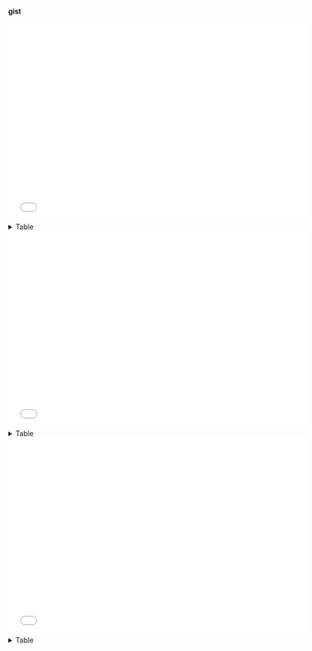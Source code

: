 #### gist

<iframe width="600" height="400" style="border: 0" src="..\..\..\_static\indexers_benchmark_plots\gist-200000.html"></iframe>

<details>
<summary>Table</summary>
    
| name   | config                                                                                   |   time_search |   recall |
|:-------|:-----------------------------------------------------------------------------------------|--------------:|---------:|
| Hnsw   | `{'max_connection': 16, 'ef_construction': 200, 'ef_query': 50, 'metric': 'euclidean'}`  |        10.115 |    0.857 |
| Rii    | `{'subspaces': 96, 'codewords': 256, 'cluster_center': 5000, 'candidates': 10000}`       |        10.238 |    0.671 |
| Hnsw   | `{'max_connection': 16, 'ef_construction': 400, 'ef_query': 100, 'metric': 'euclidean'}` |        10.266 |    0.878 |
| Hnsw   | `{'max_connection': 16, 'ef_construction': 400, 'ef_query': 50, 'metric': 'euclidean'}`  |        10.280 |    0.879 |
| Hnsw   | `{'max_connection': 64, 'ef_construction': 200, 'ef_query': 100, 'metric': 'euclidean'}` |        10.475 |    0.914 |
| Hnsw   | `{'max_connection': 16, 'ef_construction': 200, 'ef_query': 100, 'metric': 'euclidean'}` |        10.515 |    0.858 |
| Hnsw   | `{'max_connection': 64, 'ef_construction': 400, 'ef_query': 100, 'metric': 'euclidean'}` |        10.663 |    0.943 |
| Hnsw   | `{'max_connection': 48, 'ef_construction': 400, 'ef_query': 100, 'metric': 'euclidean'}` |        10.693 |    0.939 |
| Rii    | `{'subspaces': 64, 'codewords': 128, 'cluster_center': 5000, 'candidates': 50000}`       |        10.872 |    0.561 |
| Hnsw   | `{'max_connection': 48, 'ef_construction': 200, 'ef_query': 50, 'metric': 'euclidean'}`  |        10.890 |    0.911 |
| Hnsw   | `{'max_connection': 64, 'ef_construction': 200, 'ef_query': 50, 'metric': 'euclidean'}`  |        10.893 |    0.914 |
| Rii    | `{'subspaces': 64, 'codewords': 128, 'cluster_center': 1000, 'candidates': 50000}`       |        11.065 |    0.561 |
| Rii    | `{'subspaces': 64, 'codewords': 128, 'cluster_center': 1000, 'candidates': 10000}`       |        11.068 |    0.561 |
| Hnsw   | `{'max_connection': 48, 'ef_construction': 400, 'ef_query': 50, 'metric': 'euclidean'}`  |        11.090 |    0.939 |
| Rii    | `{'subspaces': 192, 'codewords': 256, 'cluster_center': 1000, 'candidates': 10000}`      |        11.244 |    0.768 |
| Rii    | `{'subspaces': 64, 'codewords': 256, 'cluster_center': 1000, 'candidates': 10000}`       |        11.286 |    0.611 |
| Hnsw   | `{'max_connection': 64, 'ef_construction': 400, 'ef_query': 50, 'metric': 'euclidean'}`  |        11.306 |    0.942 |
| Hnsw   | `{'max_connection': 48, 'ef_construction': 200, 'ef_query': 100, 'metric': 'euclidean'}` |        11.324 |    0.911 |
| Rii    | `{'subspaces': 64, 'codewords': 256, 'cluster_center': 5000, 'candidates': 10000}`       |        11.476 |    0.611 |
| Rii    | `{'subspaces': 192, 'codewords': 128, 'cluster_center': 1000, 'candidates': 10000}`      |        11.494 |    0.737 |
| Rii    | `{'subspaces': 96, 'codewords': 128, 'cluster_center': 1000, 'candidates': 50000}`       |        11.672 |    0.649 |
| Faiss  | `{'index_key': 'IVF128,PQ32', 'nprobe': 8, 'metric': 'euclidean'}`                       |        11.987 |    0.499 |
| Rii    | `{'subspaces': 120, 'codewords': 256, 'cluster_center': 5000, 'candidates': 50000}`      |        12.102 |    0.736 |
| Rii    | `{'subspaces': 96, 'codewords': 128, 'cluster_center': 1000, 'candidates': 10000}`       |        12.108 |    0.649 |
| Rii    | `{'subspaces': 96, 'codewords': 256, 'cluster_center': 1000, 'candidates': 50000}`       |        12.128 |    0.697 |
| Rii    | `{'subspaces': 120, 'codewords': 256, 'cluster_center': 1000, 'candidates': 50000}`      |        12.303 |    0.736 |
| Faiss  | `{'index_key': 'IVF128,PQ64', 'nprobe': 8, 'metric': 'euclidean'}`                       |        12.377 |    0.583 |
| Faiss  | `{'index_key': 'IVF128,PQ32', 'nprobe': 16, 'metric': 'euclidean'}`                      |        12.391 |    0.510 |
| Rii    | `{'subspaces': 120, 'codewords': 256, 'cluster_center': 1000, 'candidates': 10000}`      |        12.539 |    0.736 |
| Rii    | `{'subspaces': 120, 'codewords': 256, 'cluster_center': 5000, 'candidates': 10000}`      |        12.566 |    0.736 |
| Rii    | `{'subspaces': 192, 'codewords': 128, 'cluster_center': 5000, 'candidates': 10000}`      |        13.361 |    0.802 |
| Rii    | `{'subspaces': 192, 'codewords': 128, 'cluster_center': 5000, 'candidates': 50000}`      |        13.549 |    0.802 |
| Rii    | `{'subspaces': 192, 'codewords': 256, 'cluster_center': 5000, 'candidates': 10000}`      |        13.746 |    0.838 |
| Faiss  | `{'index_key': 'IVF128,PQ64', 'nprobe': 16, 'metric': 'euclidean'}`                      |        13.781 |    0.599 |
| Rii    | `{'subspaces': 64, 'codewords': 256, 'cluster_center': 1000, 'candidates': 50000}`       |        13.854 |    0.611 |
| Rii    | `{'subspaces': 64, 'codewords': 128, 'cluster_center': 5000, 'candidates': 10000}`       |        13.854 |    0.561 |
| Rii    | `{'subspaces': 192, 'codewords': 256, 'cluster_center': 1000, 'candidates': 50000}`      |        13.946 |    0.838 |
| Rii    | `{'subspaces': 120, 'codewords': 128, 'cluster_center': 1000, 'candidates': 50000}`      |        14.659 |    0.689 |
| Rii    | `{'subspaces': 96, 'codewords': 128, 'cluster_center': 5000, 'candidates': 10000}`       |        14.734 |    0.649 |
| Rii    | `{'subspaces': 120, 'codewords': 128, 'cluster_center': 5000, 'candidates': 50000}`      |        15.036 |    0.689 |
| Rii    | `{'subspaces': 96, 'codewords': 128, 'cluster_center': 5000, 'candidates': 50000}`       |        15.058 |    0.649 |
| Faiss  | `{'index_key': 'IVF1024,Flat', 'nprobe': 8, 'metric': 'euclidean'}`                      |        15.182 |    0.617 |
| Rii    | `{'subspaces': 96, 'codewords': 256, 'cluster_center': 5000, 'candidates': 50000}`       |        15.293 |    0.697 |
| Rii    | `{'subspaces': 120, 'codewords': 128, 'cluster_center': 1000, 'candidates': 10000}`      |        15.488 |    0.689 |
| Rii    | `{'subspaces': 120, 'codewords': 128, 'cluster_center': 5000, 'candidates': 10000}`      |        15.681 |    0.689 |
| Rii    | `{'subspaces': 96, 'codewords': 256, 'cluster_center': 1000, 'candidates': 10000}`       |        15.795 |    0.697 |
| Faiss  | `{'index_key': 'IVF512,Flat', 'nprobe': 8, 'metric': 'euclidean'}`                       |        16.567 |    0.693 |
| Rii    | `{'subspaces': 192, 'codewords': 128, 'cluster_center': 1000, 'candidates': 50000}`      |        16.810 |    0.802 |
| Faiss  | `{'index_key': 'HNSW32', 'metric': 'euclidean'}`                                         |        17.420 |    0.601 |
| Rii    | `{'subspaces': 192, 'codewords': 256, 'cluster_center': 5000, 'candidates': 50000}`      |        17.559 |    0.838 |
| Faiss  | `{'index_key': 'IVF1024,Flat', 'nprobe': 16, 'metric': 'euclidean'}`                     |        18.035 |    0.765 |
| Rii    | `{'subspaces': 64, 'codewords': 256, 'cluster_center': 5000, 'candidates': 50000}`       |        18.488 |    0.611 |
| Faiss  | `{'index_key': 'IVF512,Flat', 'nprobe': 16, 'metric': 'euclidean'}`                      |        21.598 |    0.832 |
| Faiss  | `{'index_key': 'IVF256,Flat', 'nprobe': 8, 'metric': 'euclidean'}`                       |        23.483 |    0.788 |
| Faiss  | `{'index_key': 'IVF128,Flat', 'nprobe': 8, 'metric': 'euclidean'}`                       |        30.475 |    0.862 |
| Faiss  | `{'index_key': 'IVF256,Flat', 'nprobe': 16, 'metric': 'euclidean'}`                      |        31.892 |    0.911 |
| Faiss  | `{'index_key': 'IVF128,SQ8', 'nprobe': 8, 'metric': 'euclidean'}`                        |        42.589 |    0.861 |
| Faiss  | `{'index_key': 'IVF64,Flat', 'nprobe': 8, 'metric': 'euclidean'}`                        |        48.416 |    0.926 |
| Faiss  | `{'index_key': 'IVF128,SQ4', 'nprobe': 8, 'metric': 'euclidean'}`                        |        51.615 |    0.802 |
| Faiss  | `{'index_key': 'IVF128,Flat', 'nprobe': 16, 'metric': 'euclidean'}`                      |        51.866 |    0.959 |
| Faiss  | `{'index_key': 'IVF128,SQ8', 'nprobe': 16, 'metric': 'euclidean'}`                       |        69.125 |    0.956 |
| Faiss  | `{'index_key': 'IVF64,Flat', 'nprobe': 16, 'metric': 'euclidean'}`                       |        85.781 |    0.988 |
| Faiss  | `{'index_key': 'IVF32,Flat', 'nprobe': 8, 'metric': 'euclidean'}`                        |        85.789 |    0.981 |
| Faiss  | `{'index_key': 'IVF128,SQ4', 'nprobe': 16, 'metric': 'euclidean'}`                       |        86.327 |    0.862 |
| Faiss  | `{'index_key': 'IVF32,Flat', 'nprobe': 16, 'metric': 'euclidean'}`                       |       148.602 |    1.000 |
| Faiss  | `{'index_key': 'Flat', 'metric': 'euclidean'}`                                           |       241.103 |    1.000 |
</details>

<iframe width="600" height="400" style="border: 0" src="..\..\..\_static\indexers_benchmark_plots\gist-500000.html"></iframe>

<details>
<summary>Table</summary>
    
| name   | config                                                                                   |   time_search |   recall |
|:-------|:-----------------------------------------------------------------------------------------|--------------:|---------:|
| Rii    | `{'subspaces': 64, 'codewords': 128, 'cluster_center': 1000, 'candidates': 10000}`       |         9.639 |    0.381 |
| Rii    | `{'subspaces': 64, 'codewords': 256, 'cluster_center': 5000, 'candidates': 10000}`       |        10.052 |    0.458 |
| Rii    | `{'subspaces': 120, 'codewords': 128, 'cluster_center': 1000, 'candidates': 10000}`      |        10.241 |    0.482 |
| Hnsw   | `{'max_connection': 16, 'ef_construction': 200, 'ef_query': 50, 'metric': 'euclidean'}`  |        10.260 |    0.786 |
| Hnsw   | `{'max_connection': 16, 'ef_construction': 200, 'ef_query': 100, 'metric': 'euclidean'}` |        10.271 |    0.785 |
| Rii    | `{'subspaces': 64, 'codewords': 128, 'cluster_center': 5000, 'candidates': 10000}`       |        10.456 |    0.413 |
| Rii    | `{'subspaces': 96, 'codewords': 256, 'cluster_center': 5000, 'candidates': 10000}`       |        10.460 |    0.538 |
| Hnsw   | `{'max_connection': 16, 'ef_construction': 400, 'ef_query': 100, 'metric': 'euclidean'}` |        10.464 |    0.807 |
| Rii    | `{'subspaces': 96, 'codewords': 256, 'cluster_center': 1000, 'candidates': 10000}`       |        10.478 |    0.490 |
| Rii    | `{'subspaces': 64, 'codewords': 256, 'cluster_center': 1000, 'candidates': 10000}`       |        10.685 |    0.422 |
| Hnsw   | `{'max_connection': 16, 'ef_construction': 400, 'ef_query': 50, 'metric': 'euclidean'}`  |        10.712 |    0.807 |
| Hnsw   | `{'max_connection': 48, 'ef_construction': 200, 'ef_query': 50, 'metric': 'euclidean'}`  |        10.862 |    0.867 |
| Rii    | `{'subspaces': 120, 'codewords': 256, 'cluster_center': 5000, 'candidates': 10000}`      |        10.865 |    0.576 |
| Rii    | `{'subspaces': 96, 'codewords': 128, 'cluster_center': 5000, 'candidates': 10000}`       |        10.869 |    0.495 |
| Hnsw   | `{'max_connection': 64, 'ef_construction': 200, 'ef_query': 100, 'metric': 'euclidean'}` |        10.893 |    0.874 |
| Hnsw   | `{'max_connection': 48, 'ef_construction': 400, 'ef_query': 100, 'metric': 'euclidean'}` |        11.052 |    0.903 |
| Hnsw   | `{'max_connection': 48, 'ef_construction': 200, 'ef_query': 100, 'metric': 'euclidean'}` |        11.095 |    0.868 |
| Rii    | `{'subspaces': 120, 'codewords': 128, 'cluster_center': 5000, 'candidates': 10000}`      |        11.211 |    0.530 |
| Hnsw   | `{'max_connection': 64, 'ef_construction': 400, 'ef_query': 50, 'metric': 'euclidean'}`  |        11.280 |    0.910 |
| Hnsw   | `{'max_connection': 64, 'ef_construction': 200, 'ef_query': 50, 'metric': 'euclidean'}`  |        11.297 |    0.874 |
| Rii    | `{'subspaces': 120, 'codewords': 256, 'cluster_center': 1000, 'candidates': 10000}`      |        11.306 |    0.518 |
| Hnsw   | `{'max_connection': 64, 'ef_construction': 400, 'ef_query': 100, 'metric': 'euclidean'}` |        11.306 |    0.910 |
| Rii    | `{'subspaces': 96, 'codewords': 128, 'cluster_center': 1000, 'candidates': 10000}`       |        11.320 |    0.452 |
| Hnsw   | `{'max_connection': 48, 'ef_construction': 400, 'ef_query': 50, 'metric': 'euclidean'}`  |        11.523 |    0.903 |
| Rii    | `{'subspaces': 192, 'codewords': 256, 'cluster_center': 1000, 'candidates': 10000}`      |        11.656 |    0.601 |
| Rii    | `{'subspaces': 192, 'codewords': 128, 'cluster_center': 1000, 'candidates': 10000}`      |        11.891 |    0.569 |
| Rii    | `{'subspaces': 192, 'codewords': 128, 'cluster_center': 5000, 'candidates': 10000}`      |        12.490 |    0.641 |
| Rii    | `{'subspaces': 64, 'codewords': 128, 'cluster_center': 1000, 'candidates': 50000}`       |        13.155 |    0.455 |
| Rii    | `{'subspaces': 192, 'codewords': 256, 'cluster_center': 5000, 'candidates': 10000}`      |        13.702 |    0.681 |
| Faiss  | `{'index_key': 'IVF128,PQ32', 'nprobe': 8, 'metric': 'euclidean'}`                       |        14.883 |    0.408 |
| Rii    | `{'subspaces': 96, 'codewords': 256, 'cluster_center': 1000, 'candidates': 50000}`       |        15.369 |    0.608 |
| Rii    | `{'subspaces': 120, 'codewords': 128, 'cluster_center': 5000, 'candidates': 50000}`      |        15.470 |    0.596 |
| Faiss  | `{'index_key': 'IVF128,PQ64', 'nprobe': 8, 'metric': 'euclidean'}`                       |        15.670 |    0.500 |
| Rii    | `{'subspaces': 96, 'codewords': 256, 'cluster_center': 5000, 'candidates': 50000}`       |        15.958 |    0.608 |
| Rii    | `{'subspaces': 120, 'codewords': 256, 'cluster_center': 1000, 'candidates': 50000}`      |        15.966 |    0.654 |
| Rii    | `{'subspaces': 64, 'codewords': 128, 'cluster_center': 5000, 'candidates': 50000}`       |        16.701 |    0.455 |
| Faiss  | `{'index_key': 'IVF128,PQ32', 'nprobe': 16, 'metric': 'euclidean'}`                      |        16.733 |    0.415 |
| Rii    | `{'subspaces': 64, 'codewords': 256, 'cluster_center': 5000, 'candidates': 50000}`       |        16.917 |    0.508 |
| Rii    | `{'subspaces': 64, 'codewords': 256, 'cluster_center': 1000, 'candidates': 50000}`       |        17.995 |    0.508 |
| Rii    | `{'subspaces': 96, 'codewords': 128, 'cluster_center': 5000, 'candidates': 50000}`       |        18.159 |    0.554 |
| Rii    | `{'subspaces': 96, 'codewords': 128, 'cluster_center': 1000, 'candidates': 50000}`       |        18.497 |    0.554 |
| Faiss  | `{'index_key': 'IVF128,PQ64', 'nprobe': 16, 'metric': 'euclidean'}`                      |        18.524 |    0.512 |
| Rii    | `{'subspaces': 192, 'codewords': 128, 'cluster_center': 5000, 'candidates': 50000}`      |        19.309 |    0.736 |
| Rii    | `{'subspaces': 120, 'codewords': 256, 'cluster_center': 5000, 'candidates': 50000}`      |        19.466 |    0.654 |
| Rii    | `{'subspaces': 192, 'codewords': 256, 'cluster_center': 5000, 'candidates': 50000}`      |        20.501 |    0.786 |
| Faiss  | `{'index_key': 'IVF1024,Flat', 'nprobe': 8, 'metric': 'euclidean'}`                      |        22.263 |    0.589 |
| Rii    | `{'subspaces': 192, 'codewords': 128, 'cluster_center': 1000, 'candidates': 50000}`      |        22.674 |    0.736 |
| Rii    | `{'subspaces': 192, 'codewords': 256, 'cluster_center': 1000, 'candidates': 50000}`      |        24.885 |    0.786 |
| Faiss  | `{'index_key': 'IVF512,Flat', 'nprobe': 8, 'metric': 'euclidean'}`                       |        27.338 |    0.676 |
| Faiss  | `{'index_key': 'IVF1024,Flat', 'nprobe': 16, 'metric': 'euclidean'}`                     |        27.682 |    0.741 |
| Faiss  | `{'index_key': 'IVF256,Flat', 'nprobe': 8, 'metric': 'euclidean'}`                       |        39.996 |    0.779 |
| Faiss  | `{'index_key': 'IVF512,Flat', 'nprobe': 16, 'metric': 'euclidean'}`                      |        42.739 |    0.828 |
| Faiss  | `{'index_key': 'IVF128,Flat', 'nprobe': 8, 'metric': 'euclidean'}`                       |        61.930 |    0.856 |
| Faiss  | `{'index_key': 'IVF256,Flat', 'nprobe': 16, 'metric': 'euclidean'}`                      |        65.994 |    0.910 |
| Faiss  | `{'index_key': 'IVF128,SQ8', 'nprobe': 8, 'metric': 'euclidean'}`                        |        86.940 |    0.854 |
| Faiss  | `{'index_key': 'IVF64,Flat', 'nprobe': 8, 'metric': 'euclidean'}`                        |       106.795 |    0.926 |
| Faiss  | `{'index_key': 'IVF128,Flat', 'nprobe': 16, 'metric': 'euclidean'}`                      |       108.918 |    0.956 |
| Faiss  | `{'index_key': 'IVF128,SQ4', 'nprobe': 8, 'metric': 'euclidean'}`                        |       116.630 |    0.778 |
| Faiss  | `{'index_key': 'IVF128,SQ8', 'nprobe': 16, 'metric': 'euclidean'}`                       |       169.056 |    0.952 |
| Faiss  | `{'index_key': 'IVF32,Flat', 'nprobe': 8, 'metric': 'euclidean'}`                        |       193.191 |    0.974 |
| Faiss  | `{'index_key': 'IVF64,Flat', 'nprobe': 16, 'metric': 'euclidean'}`                       |       205.614 |    0.989 |
| Faiss  | `{'index_key': 'IVF128,SQ4', 'nprobe': 16, 'metric': 'euclidean'}`                       |       218.027 |    0.836 |
| Faiss  | `{'index_key': 'IVF32,Flat', 'nprobe': 16, 'metric': 'euclidean'}`                       |       337.916 |    0.999 |
| Faiss  | `{'index_key': 'Flat', 'metric': 'euclidean'}`                                           |       578.059 |    1.000 |
</details>

<iframe width="600" height="400" style="border: 0" src="..\..\..\_static\indexers_benchmark_plots\gist-1m.html"></iframe>

<details>
<summary>Table</summary>
    
| name   | config                                                                                   |   time_search |    recall |
|:-------|:-----------------------------------------------------------------------------------------|--------------:|----------:|
| Rii    | `{'subspaces': 96, 'codewords': 128, 'cluster_center': 1000, 'candidates': 10000}`       |        10.266 |     0.324 |
| Rii    | `{'subspaces': 120, 'codewords': 128, 'cluster_center': 1000, 'candidates': 10000}`      |        10.451 |     0.353 |
| Hnsw   | `{'max_connection': 16, 'ef_construction': 400, 'ef_query': 100, 'metric': 'euclidean'}` |        10.454 |     0.726 |
| Rii    | `{'subspaces': 64, 'codewords': 128, 'cluster_center': 1000, 'candidates': 10000}`       |        10.475 |     0.271 |
| Rii    | `{'subspaces': 120, 'codewords': 256, 'cluster_center': 1000, 'candidates': 10000}`      |        10.650 |     0.388 |
| Rii    | `{'subspaces': 64, 'codewords': 256, 'cluster_center': 1000, 'candidates': 10000}`       |        10.681 |     0.303 |
| Hnsw   | `{'max_connection': 16, 'ef_construction': 200, 'ef_query': 100, 'metric': 'euclidean'}` |        10.695 |     0.706 |
| Rii    | `{'subspaces': 96, 'codewords': 128, 'cluster_center': 5000, 'candidates': 10000}`       |        10.870 |     0.375 |
| Rii    | `{'subspaces': 64, 'codewords': 128, 'cluster_center': 5000, 'candidates': 10000}`       |        10.886 |     0.304 |
| Rii    | `{'subspaces': 96, 'codewords': 256, 'cluster_center': 1000, 'candidates': 10000}`       |        10.905 |     0.361 |
| Rii    | `{'subspaces': 96, 'codewords': 256, 'cluster_center': 5000, 'candidates': 10000}`       |        11.049 |     0.415 |
| Hnsw   | `{'max_connection': 48, 'ef_construction': 200, 'ef_query': 100, 'metric': 'euclidean'}` |        11.055 |     0.812 |
| Hnsw   | `{'max_connection': 64, 'ef_construction': 200, 'ef_query': 50, 'metric': 'euclidean'}`  |        11.072 |     0.821 |
| Hnsw   | `{'max_connection': 16, 'ef_construction': 400, 'ef_query': 50, 'metric': 'euclidean'}`  |        11.098 |     0.725 |
| Hnsw   | `{'max_connection': 48, 'ef_construction': 200, 'ef_query': 50, 'metric': 'euclidean'}`  |        11.309 |     0.813 |
| Rii    | `{'subspaces': 64, 'codewords': 256, 'cluster_center': 5000, 'candidates': 10000}`       |        11.314 |     0.344 |
| Hnsw   | `{'max_connection': 16, 'ef_construction': 200, 'ef_query': 50, 'metric': 'euclidean'}`  |        11.323 |     0.707 |
| Rii    | `{'subspaces': 120, 'codewords': 128, 'cluster_center': 5000, 'candidates': 10000}`      |        11.465 |     0.409 |
| Hnsw   | `{'max_connection': 64, 'ef_construction': 400, 'ef_query': 100, 'metric': 'euclidean'}` |        11.468 |     0.864 |
| Hnsw   | `{'max_connection': 48, 'ef_construction': 400, 'ef_query': 100, 'metric': 'euclidean'}` |        11.473 |     0.853 |
| Hnsw   | `{'max_connection': 64, 'ef_construction': 200, 'ef_query': 100, 'metric': 'euclidean'}` |        11.494 |     0.821 |
| Rii    | `{'subspaces': 120, 'codewords': 256, 'cluster_center': 5000, 'candidates': 10000}`      |        11.510 |     0.450 |
| Rii    | `{'subspaces': 192, 'codewords': 128, 'cluster_center': 1000, 'candidates': 10000}`      |        11.643 |     0.424 |
| Hnsw   | `{'max_connection': 48, 'ef_construction': 400, 'ef_query': 50, 'metric': 'euclidean'}`  |        11.933 |     0.853 |
| Hnsw   | `{'max_connection': 64, 'ef_construction': 400, 'ef_query': 50, 'metric': 'euclidean'}`  |        12.096 |     0.864 |
| Rii    | `{'subspaces': 192, 'codewords': 256, 'cluster_center': 1000, 'candidates': 10000}`      |        12.266 |     0.458 |
| Rii    | `{'subspaces': 192, 'codewords': 128, 'cluster_center': 5000, 'candidates': 10000}`      |        13.087 |     0.511 |
| Rii    | `{'subspaces': 192, 'codewords': 256, 'cluster_center': 5000, 'candidates': 10000}`      |        13.294 |     0.545 |
| Rii    | `{'subspaces': 64, 'codewords': 128, 'cluster_center': 5000, 'candidates': 50000}`       |        16.971 |     0.367 |
| Rii    | `{'subspaces': 96, 'codewords': 128, 'cluster_center': 5000, 'candidates': 50000}`       |        20.023 |     0.464 |
| Faiss  | `{'index_key': 'IVF128,PQ32', 'nprobe': 8, 'metric': 'euclidean'}`                       |        20.409 |     0.337 |
| Rii    | `{'subspaces': 96, 'codewords': 128, 'cluster_center': 1000, 'candidates': 50000}`       |        20.663 |     0.464 |
| Rii    | `{'subspaces': 64, 'codewords': 128, 'cluster_center': 1000, 'candidates': 50000}`       |        20.772 |     0.367 |
| Rii    | `{'subspaces': 96, 'codewords': 256, 'cluster_center': 5000, 'candidates': 50000}`       |        20.828 |     0.522 |
| Rii    | `{'subspaces': 64, 'codewords': 256, 'cluster_center': 5000, 'candidates': 50000}`       |        21.248 |     0.417 |
| Rii    | `{'subspaces': 120, 'codewords': 128, 'cluster_center': 1000, 'candidates': 50000}`      |        21.335 |     0.508 |
| Rii    | `{'subspaces': 64, 'codewords': 256, 'cluster_center': 1000, 'candidates': 50000}`       |        21.450 |     0.417 |
| Faiss  | `{'index_key': 'IVF128,PQ64', 'nprobe': 8, 'metric': 'euclidean'}`                       |        22.162 |     0.429 |
| Faiss  | `{'index_key': 'IVF128,PQ32', 'nprobe': 16, 'metric': 'euclidean'}`                      |        22.224 |     0.342 |
| Rii    | `{'subspaces': 120, 'codewords': 256, 'cluster_center': 5000, 'candidates': 50000}`      |        22.509 |     0.572 |
| Rii    | `{'subspaces': 96, 'codewords': 256, 'cluster_center': 1000, 'candidates': 50000}`       |        24.615 |     0.522 |
| Rii    | `{'subspaces': 120, 'codewords': 128, 'cluster_center': 5000, 'candidates': 50000}`      |        25.297 |     0.508 |
| Faiss  | `{'index_key': 'IVF128,PQ64', 'nprobe': 16, 'metric': 'euclidean'}`                      |        26.422 |     0.438 |
| Rii    | `{'subspaces': 120, 'codewords': 256, 'cluster_center': 1000, 'candidates': 50000}`      |        26.527 |     0.572 |
| Rii    | `{'subspaces': 192, 'codewords': 128, 'cluster_center': 1000, 'candidates': 50000}`      |        29.036 |     0.671 |
| Rii    | `{'subspaces': 192, 'codewords': 256, 'cluster_center': 5000, 'candidates': 50000}`      |        31.064 |     0.727 |
| Faiss  | `{'index_key': 'IVF1024,Flat', 'nprobe': 8, 'metric': 'euclidean'}`                      |        32.628 |     0.573 |
| Rii    | `{'subspaces': 192, 'codewords': 128, 'cluster_center': 5000, 'candidates': 50000}`      |        33.497 |     0.671 |
| Rii    | `{'subspaces': 192, 'codewords': 256, 'cluster_center': 1000, 'candidates': 50000}`      |        36.443 |     0.727 |
| Faiss  | `{'index_key': 'IVF512,Flat', 'nprobe': 8, 'metric': 'euclidean'}`                       |        44.005 |     0.675 |
| Faiss  | `{'index_key': 'IVF1024,Flat', 'nprobe': 16, 'metric': 'euclidean'}`                     |        46.694 |     0.730 |
| Faiss  | `{'index_key': 'IVF256,Flat', 'nprobe': 8, 'metric': 'euclidean'}`                       |        68.386 |     0.772 |
| Faiss  | `{'index_key': 'IVF512,Flat', 'nprobe': 16, 'metric': 'euclidean'}`                      |        70.265 |     0.828 |
| Faiss  | `{'index_key': 'IVF128,Flat', 'nprobe': 8, 'metric': 'euclidean'}`                       |       108.011 |     0.847 |
| Faiss  | `{'index_key': 'IVF256,Flat', 'nprobe': 16, 'metric': 'euclidean'}`                      |       123.070 |     0.901 |
| Faiss  | `{'index_key': 'IVF128,SQ8', 'nprobe': 8, 'metric': 'euclidean'}`                        |       156.673 |     0.845 |
| Faiss  | `{'index_key': 'IVF128,SQ4', 'nprobe': 8, 'metric': 'euclidean'}`                        |       201.969 |     0.745 |
| Faiss  | `{'index_key': 'IVF128,Flat', 'nprobe': 16, 'metric': 'euclidean'}`                      |       207.494 |     0.950 |
| Faiss  | `{'index_key': 'IVF64,Flat', 'nprobe': 8, 'metric': 'euclidean'}`                        |       207.639 |     0.927 |
| Faiss  | `{'index_key': 'IVF128,SQ8', 'nprobe': 16, 'metric': 'euclidean'}`                       |       306.423 |     0.945 |
| Faiss  | `{'index_key': 'IVF64,Flat', 'nprobe': 16, 'metric': 'euclidean'}`                       |       366.850 |     0.988 |
| Faiss  | `{'index_key': 'IVF32,Flat', 'nprobe': 8, 'metric': 'euclidean'}`                        |       372.286 |     0.977 |
| Faiss  | `{'index_key': 'IVF128,SQ4', 'nprobe': 16, 'metric': 'euclidean'}`                       |       400.682 |     0.801 |
| Faiss  | `{'index_key': 'IVF32,Flat', 'nprobe': 16, 'metric': 'euclidean'}`                       |       723.329 |     0.999 |
| Faiss  | `{'index_key': 'Flat', 'metric': 'euclidean'}`                                           |      1087.499 |     1.000 |
</details>
